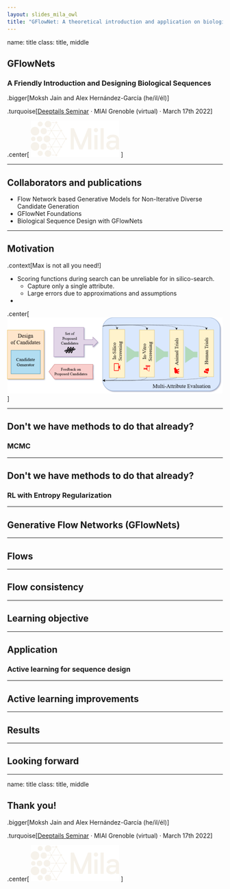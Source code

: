 ```yaml
---
layout: slides_mila_owl
title: "GFlowNet: A theoretical introduction and application on biological sequences design"
---
```


name: title
class: title, middle

## GFlowNets
### A Friendly Introduction and Designing Biological Sequences


.bigger[Moksh Jain and Alex Hernández-García (he/il/él)]

.turquoise[[Deeptails Seminar](https://miai.univ-grenoble-alpes.fr/events-highlights/miai-seminars/) · MIAI Grenoble (virtual) · March 17th 2022]

.center[
<a href="https://mila.quebec/"><img src="../assets/images/slides/logos/mila-beige.png" alt="Mila" style="height: 6em"></a>
]

---

## Collaborators and publications
* Flow Network based Generative Models for Non-Iterative Diverse Candidate Generation
* GFlowNet Foundations
* Biological Sequence Design with GFlowNets
---

## Motivation
.context[Max is not all you need!]
* Scoring functions during search can be unreliable for in silico-search.
    * Capture only a single attribute.
    * Large errors due to approximations and assumptions
* 

.center[![:scale 50%](../assets/images/slides/gfn-seq-design/ddloop.png)]

---

## Don't we have methods to do that already?
### MCMC

---

## Don't we have methods to do that already?
### RL with Entropy Regularization
---

## Generative Flow Networks (GFlowNets)

---

## Flows

---

## Flow consistency

---

## Learning objective

---

## Application
### Active learning for sequence design

---

## Active learning improvements

---

## Results

---

## Looking forward

---

name: title
class: title, middle

## Thank you!

.bigger[Moksh Jain and Alex Hernández-García (he/il/él)]

.turquoise[[Deeptails Seminar](https://miai.univ-grenoble-alpes.fr/events-highlights/miai-seminars/) · MIAI Grenoble (virtual) · March 17th 2022]

.center[
<a href="https://mila.quebec/"><img src="../assets/images/slides/logos/mila-beige.png" alt="Mila" style="height: 6em"></a>
]

